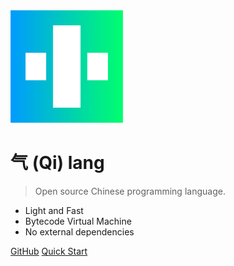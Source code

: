 <!-- _coverpage.md -->

<img src="assets/images/qi-logo.svg" alt="logo" width="180" title="Qi programming language."/>

# 气 (Qi) lang

> Open source Chinese programming language.

* Light and Fast
* Bytecode Virtual Machine
* No external dependencies

[GitHub](https://github.com/anonymousaaardvark/qi/)
[Quick Start](quick_start.md)

